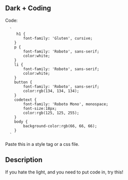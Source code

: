 ## Dark + Coding
  Code:
  
      `
         h1 {
            font-family: 'Gluten', cursive;
        }
        p {
            font-family: 'Roboto', sans-serif;
            color:white;
        }
        li {
            font-family: 'Roboto', sans-serif;
            color:white;
        }
        button {
            font-family: 'Roboto', sans-serif;
            color:rgb(134, 134, 134);
        }
        codetext {
            font-family: 'Roboto Mono', monospace;
            font-size:18px;
            color:rgb(125, 125, 255);
        }
        body {
            background-color:rgb(66, 66, 66);
        }
      `
      
      
      
   Paste this in a style tag or a css file.
   ## Description
   If you hate the light, and you need to put code in, try this!
